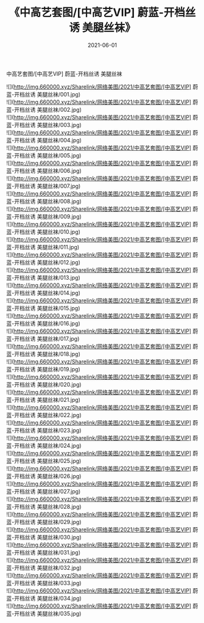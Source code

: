﻿---
layout: post
title:  《中高艺套图/[中高艺VIP] 蔚蓝-开档丝诱 美腿丝袜》
date:   2021-06-01
img: http://img.660000.xyz/Sharelink/网络美图/2021/中高艺套图/[中高艺VIP] 蔚蓝-开档丝诱 美腿丝袜/000.jpg
categories: [美女, 清纯, 唯美]
---

中高艺套图/[中高艺VIP] 蔚蓝-开档丝诱 美腿丝袜

 ![](http://img.660000.xyz/Sharelink/网络美图/2021/中高艺套图/[中高艺VIP] 蔚蓝-开档丝诱 美腿丝袜/001.jpg) <br>![](http://img.660000.xyz/Sharelink/网络美图/2021/中高艺套图/[中高艺VIP] 蔚蓝-开档丝诱 美腿丝袜/002.jpg) <br>![](http://img.660000.xyz/Sharelink/网络美图/2021/中高艺套图/[中高艺VIP] 蔚蓝-开档丝诱 美腿丝袜/003.jpg) <br>![](http://img.660000.xyz/Sharelink/网络美图/2021/中高艺套图/[中高艺VIP] 蔚蓝-开档丝诱 美腿丝袜/004.jpg) <br>![](http://img.660000.xyz/Sharelink/网络美图/2021/中高艺套图/[中高艺VIP] 蔚蓝-开档丝诱 美腿丝袜/005.jpg) <br>![](http://img.660000.xyz/Sharelink/网络美图/2021/中高艺套图/[中高艺VIP] 蔚蓝-开档丝诱 美腿丝袜/006.jpg) <br>![](http://img.660000.xyz/Sharelink/网络美图/2021/中高艺套图/[中高艺VIP] 蔚蓝-开档丝诱 美腿丝袜/007.jpg) <br>![](http://img.660000.xyz/Sharelink/网络美图/2021/中高艺套图/[中高艺VIP] 蔚蓝-开档丝诱 美腿丝袜/008.jpg) <br>![](http://img.660000.xyz/Sharelink/网络美图/2021/中高艺套图/[中高艺VIP] 蔚蓝-开档丝诱 美腿丝袜/009.jpg) <br>![](http://img.660000.xyz/Sharelink/网络美图/2021/中高艺套图/[中高艺VIP] 蔚蓝-开档丝诱 美腿丝袜/010.jpg) <br>![](http://img.660000.xyz/Sharelink/网络美图/2021/中高艺套图/[中高艺VIP] 蔚蓝-开档丝诱 美腿丝袜/011.jpg) <br>![](http://img.660000.xyz/Sharelink/网络美图/2021/中高艺套图/[中高艺VIP] 蔚蓝-开档丝诱 美腿丝袜/012.jpg) <br>![](http://img.660000.xyz/Sharelink/网络美图/2021/中高艺套图/[中高艺VIP] 蔚蓝-开档丝诱 美腿丝袜/013.jpg) <br>![](http://img.660000.xyz/Sharelink/网络美图/2021/中高艺套图/[中高艺VIP] 蔚蓝-开档丝诱 美腿丝袜/014.jpg) <br>![](http://img.660000.xyz/Sharelink/网络美图/2021/中高艺套图/[中高艺VIP] 蔚蓝-开档丝诱 美腿丝袜/015.jpg) <br>![](http://img.660000.xyz/Sharelink/网络美图/2021/中高艺套图/[中高艺VIP] 蔚蓝-开档丝诱 美腿丝袜/016.jpg) <br>![](http://img.660000.xyz/Sharelink/网络美图/2021/中高艺套图/[中高艺VIP] 蔚蓝-开档丝诱 美腿丝袜/017.jpg) <br>![](http://img.660000.xyz/Sharelink/网络美图/2021/中高艺套图/[中高艺VIP] 蔚蓝-开档丝诱 美腿丝袜/018.jpg) <br>![](http://img.660000.xyz/Sharelink/网络美图/2021/中高艺套图/[中高艺VIP] 蔚蓝-开档丝诱 美腿丝袜/019.jpg) <br>![](http://img.660000.xyz/Sharelink/网络美图/2021/中高艺套图/[中高艺VIP] 蔚蓝-开档丝诱 美腿丝袜/020.jpg) <br>![](http://img.660000.xyz/Sharelink/网络美图/2021/中高艺套图/[中高艺VIP] 蔚蓝-开档丝诱 美腿丝袜/021.jpg) <br>![](http://img.660000.xyz/Sharelink/网络美图/2021/中高艺套图/[中高艺VIP] 蔚蓝-开档丝诱 美腿丝袜/022.jpg) <br>![](http://img.660000.xyz/Sharelink/网络美图/2021/中高艺套图/[中高艺VIP] 蔚蓝-开档丝诱 美腿丝袜/023.jpg) <br>![](http://img.660000.xyz/Sharelink/网络美图/2021/中高艺套图/[中高艺VIP] 蔚蓝-开档丝诱 美腿丝袜/024.jpg) <br>![](http://img.660000.xyz/Sharelink/网络美图/2021/中高艺套图/[中高艺VIP] 蔚蓝-开档丝诱 美腿丝袜/025.jpg) <br>![](http://img.660000.xyz/Sharelink/网络美图/2021/中高艺套图/[中高艺VIP] 蔚蓝-开档丝诱 美腿丝袜/026.jpg) <br>![](http://img.660000.xyz/Sharelink/网络美图/2021/中高艺套图/[中高艺VIP] 蔚蓝-开档丝诱 美腿丝袜/027.jpg) <br>![](http://img.660000.xyz/Sharelink/网络美图/2021/中高艺套图/[中高艺VIP] 蔚蓝-开档丝诱 美腿丝袜/028.jpg) <br>![](http://img.660000.xyz/Sharelink/网络美图/2021/中高艺套图/[中高艺VIP] 蔚蓝-开档丝诱 美腿丝袜/029.jpg) <br>![](http://img.660000.xyz/Sharelink/网络美图/2021/中高艺套图/[中高艺VIP] 蔚蓝-开档丝诱 美腿丝袜/030.jpg) <br>![](http://img.660000.xyz/Sharelink/网络美图/2021/中高艺套图/[中高艺VIP] 蔚蓝-开档丝诱 美腿丝袜/031.jpg) <br>![](http://img.660000.xyz/Sharelink/网络美图/2021/中高艺套图/[中高艺VIP] 蔚蓝-开档丝诱 美腿丝袜/032.jpg) <br>![](http://img.660000.xyz/Sharelink/网络美图/2021/中高艺套图/[中高艺VIP] 蔚蓝-开档丝诱 美腿丝袜/033.jpg) <br>![](http://img.660000.xyz/Sharelink/网络美图/2021/中高艺套图/[中高艺VIP] 蔚蓝-开档丝诱 美腿丝袜/034.jpg) <br>![](http://img.660000.xyz/Sharelink/网络美图/2021/中高艺套图/[中高艺VIP] 蔚蓝-开档丝诱 美腿丝袜/035.jpg) <br>